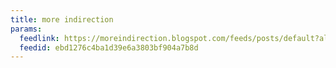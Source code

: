 ```yaml
---
title: more indirection
params:
  feedlink: https://moreindirection.blogspot.com/feeds/posts/default?alt=rss
  feedid: ebd1276c4ba1d39e6a3803bf904a7b8d
---
```

